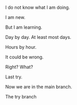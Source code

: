 I do not know what I am doing. 

I am new.

But I am learning.

Day by day. At least most days.

Hours by hour.

It could be wrong.

Right? What?

Last try.

Now we are in the main branch.

The try branch